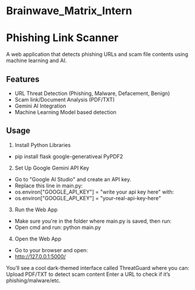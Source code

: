 # Brainwave_Matrix_Intern

# Phishing Link Scanner

A web application that detects phishing URLs and scam file contents using machine learning and AI.

## Features
- URL Threat Detection (Phishing, Malware, Defacement, Benign)
- Scam link/Document Analysis (PDF/TXT)
- Gemini AI Integration
- Machine Learning Model based detection

## Usage
1. Install Python Libraries
- pip install flask google-generativeai PyPDF2
  
2. Set Up Google Gemini API Key
- Go to "Google AI Studio" and create an API key.
- Replace this line in main.py:
- os.environ["GOOGLE_API_KEY"] = "write your api key here" with:
- os.environ["GOOGLE_API_KEY"] = "your-real-api-key-here"

3. Run the Web App
- Make sure you're in the folder where main.py is saved, then run:
- Open cmd and run: python main.py

4. Open the Web App
- Go to your browser and open:
- http://127.0.0.1:5000/

You’ll see a cool dark-themed interface called ThreatGuard where you can:
Upload PDF/TXT to detect scam content
Enter a URL to check if it’s phishing/malware/etc.

